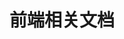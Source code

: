 <!--
 * @Author: wjn
 * @Date: 2020-02-23 11:13:56
 * @LastEditors: wjn
 * @LastEditTime: 2020-02-23 11:14:06
 -->
# 前端相关文档